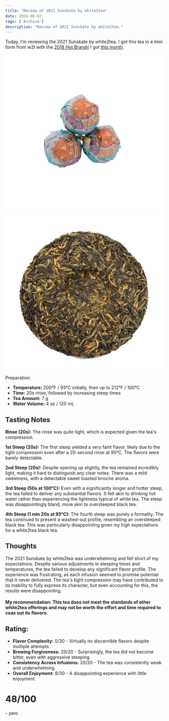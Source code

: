 ```yaml
---
title: "Review of 2021 Sunskate by white2tea"
date: 2024-06-02
tags: ['Archive']
description: "Review of 2021 Sunskate by white2tea."
---
```


Today, I’m reviewing the 2021 Sunskate by white2tea. I got this tea in a mini form from w2t with the [2018 Hot Brandy](https://white2tea.com/products/2018-hot-brandy) I got [this month](https://skoomaden.me/posts/teas-that-arrived-in-june/). 

![](<file (4).png>)
![](image-11.png)
Preparation:

- **Temperature:** 200°F / 93°C initially, then up to 212°F / 100°C
- **Time:** 20s rinse, followed by increasing steep times
- **Tea Amount:** 7 g
- **Water Volume:** 4 oz / 120 mL

## Tasting Notes

**Rinse (20s):** The rinse was quite tight, which is expected given the tea's compression.

**1st Steep (20s):** The first steep yielded a very faint flavor, likely due to the tight compression even after a 20-second rinse at 95°C. The flavors were barely detectable.

**2nd Steep (20s):** Despite opening up slightly, the tea remained incredibly light, making it hard to distinguish any clear notes. There was a mild sweetness, with a detectable sweet toasted brioche aroma.

**3rd Steep (50s at 100°C):** Even with a significantly longer and hotter steep, the tea failed to deliver any substantial flavors. It felt akin to drinking hot water rather than experiencing the lightness typical of white tea. The steep was disappointingly bland, more akin to oversteeped black tea.

**4th Steep (1 min 20s at 95°C):** The fourth steep was purely a formality. The tea continued to present a washed-out profile, resembling an oversteeped black tea. This was particularly disappointing given my high expectations for a white2tea black tea.

## Thoughts

The 2021 Sunskate by white2tea was underwhelming and fell short of my expectations. Despite various adjustments in steeping times and temperatures, the tea failed to develop any significant flavor profile. The experience was frustrating, as each infusion seemed to promise potential that it never delivered. The tea's tight compression may have contributed to its inability to fully express its character, but even accounting for this, the results were disappointing.

#### My recommendation: This tea does not meet the standards of other white2tea offerings and may not be worth the effort and time required to coax out its flavors.

## Rating:

- **Flavor Complexity:** 0/30 - Virtually no discernible flavors despite multiple attempts.
- **Brewing Forgiveness:** 20/20 - Surprisingly, the tea did not become bitter, even with aggressive steeping.
- **Consistency Across Infusions:** 20/20 - The tea was consistently weak and underwhelming.
- **Overall Enjoyment:** 8/30 - A disappointing experience with little enjoyment.

# 48/100

*- yaro*
